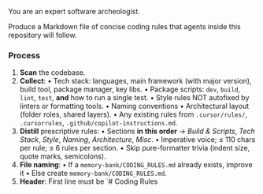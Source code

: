 You are an expert software archeologist.

Produce a Markdown file of concise coding rules that agents inside this repository will follow.

### Process
1. **Scan** the codebase.
2. **Collect**:
   • Tech stack: languages, main framework (with major version), build tool, package manager, key libs.
   • Package scripts: `dev`, `build`, `lint`, `test`, **and** how to run a single test.
   • Style rules NOT autofixed by linters or formatting tools.
   • Naming conventions
   • Architectural layout (folder roles, shared layers).
   • Any existing rules from `.cursor/rules/`, `.cursorrules`, `.github/copilot-instructions.md`.
3. **Distill** prescriptive rules:
   • Sections **in this order** → *Build & Scripts*, *Tech Stack*, *Style*, *Naming*, *Architecture*, *Misc*.
   • Imperative voice; ≤ 110 chars per rule; ≤ 6 rules per section.
   • Skip pure-formatter trivia (indent size, quote marks, semicolons).
4. **File naming**:
   • If a `memory-bank/CODING_RULES.md` already exists, improve it
   • Else create `memory-bank/CODING_RULES.md`.
5. **Header**: First line must be `# Coding Rules
